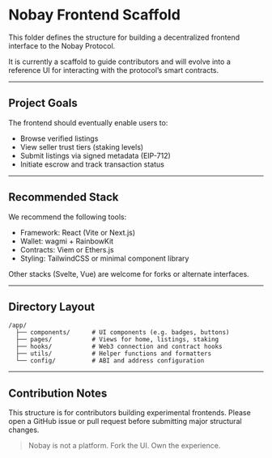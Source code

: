 # Nobay Frontend Scaffold

This folder defines the structure for building a decentralized frontend interface to the Nobay Protocol.

It is currently a scaffold to guide contributors and will evolve into a reference UI for interacting with the protocol’s smart contracts.

---

## Project Goals

The frontend should eventually enable users to:
- Browse verified listings
- View seller trust tiers (staking levels)
- Submit listings via signed metadata (EIP-712)
- Initiate escrow and track transaction status

---

## Recommended Stack

We recommend the following tools:
- Framework: React (Vite or Next.js)
- Wallet: wagmi + RainbowKit
- Contracts: Viem or Ethers.js
- Styling: TailwindCSS or minimal component library

Other stacks (Svelte, Vue) are welcome for forks or alternate interfaces.

---

## Directory Layout

```
/app/
  ├── components/      # UI components (e.g. badges, buttons)
  ├── pages/           # Views for home, listings, staking
  ├── hooks/           # Web3 connection and contract hooks
  ├── utils/           # Helper functions and formatters
  └── config/          # ABI and address configuration
```

---

## Contribution Notes

This structure is for contributors building experimental frontends. Please open a GitHub issue or pull request before submitting major structural changes.

> Nobay is not a platform. Fork the UI. Own the experience.
